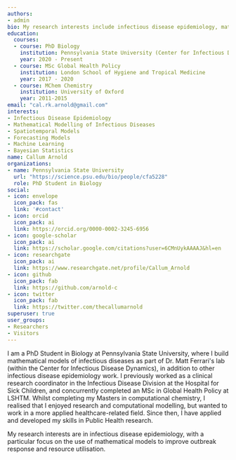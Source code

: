 ```yaml
---
authors:
- admin
bio: My research interests include infectious disease epidemiology, mathematical modelling, and machine learning.
education:
  courses:
  - course: PhD Biology
    institution: Pennsylvania State University (Center for Infectious Disease Dynamics)
    year: 2020 - Present
  - course: MSc Global Health Policy
    institution: London School of Hygiene and Tropical Medicine
    year: 2017 - 2020
  - course: MChem Chemistry
    institution: University of Oxford
    year: 2011-2015
email: "cal.rk.arnold@gmail.com"
interests:
- Infectious Disease Epidemiology
- Mathematical Modelling of Infectious Diseases
- Spatiotemporal Models
- Forecasting Models
- Machine Learning
- Bayesian Statistics
name: Callum Arnold
organizations:
- name: Pennsylvania State University
  url: "https://science.psu.edu/bio/people/cfa5228"
  role: PhD Student in Biology
social:
- icon: envelope
  icon_pack: fas
  link: '#contact'
- icon: orcid
  icon_pack: ai
  link: https://orcid.org/0000-0002-3245-6956
- icon: google-scholar
  icon_pack: ai
  link: https://scholar.google.com/citations?user=6CMnUykAAAAJ&hl=en
- icon: researchgate
  icon_pack: ai
  link: https://www.researchgate.net/profile/Callum_Arnold
- icon: github
  icon_pack: fab
  link: https://github.com/arnold-c
- icon: twitter
  icon_pack: fab
  link: https://twitter.com/thecallumarnold
superuser: true
user_groups:
- Researchers
- Visitors
---
```


I am a PhD Student in Biology at Pennsylvania State University, where I build mathematical models of infectious diseases as part of Dr. Matt Ferrari's lab (within the Center for Infectious Disease Dynamics), in addition to other infectious disease epidemiology work. I previously worked as a clinical research coordinator in the Infectious Disease Division at the Hospital for Sick Children, and concurrently completed an MSc in Global Health Policy at LSHTM. Whilst completing my Masters in computational chemistry, I realised that I enjoyed research and computational modelling, but wanted to work in a more applied healthcare-related field. Since then, I have applied and developed my skills in Public Health research. 

My research interests are in infectious disease epidemiology, with a particular focus on the use of mathematical models to improve outbreak response and resource utilisation.
